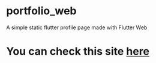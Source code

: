 # portfolio_web

A simple static flutter profile page made with Flutter Web

# You can check this site <a href="https://cranky-yonath-d43c12.netlify.app/#/">here</a>
